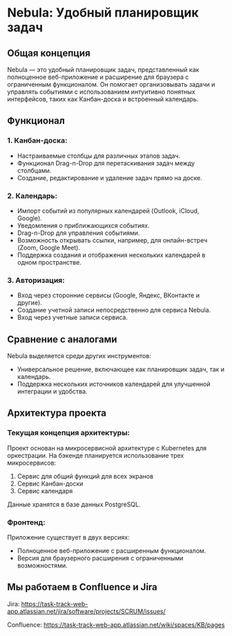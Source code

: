 # Nebula: Удобный планировщик задач
## Общая концепция
Nebula — это удобный планировщик задач, представленный как полноценное веб-приложение и расширение для браузера с ограниченным функционалом.
Он помогает организовывать задачи и управлять событиями с использованием интуитивно понятных интерфейсов, таких как Канбан-доска и встроенный календарь.
## Функционал

### 1. Канбан-доска:
- Настраиваемые столбцы для различных этапов задач.
- Функционал Drag-n-Drop для перетаскивания задач между столбцами.
- Создание, редактирование и удаление задач прямо на доске.

### 2. Календарь:
- Импорт событий из популярных календарей (Outlook, iCloud, Google).
- Уведомления о приближающихся событиях.
- Drag-n-Drop для управления событиями.
- Возможность открывать ссылки, например, для онлайн-встреч (Zoom, Google Meet).
- Поддержка создания и отображения нескольких календарей в одном пространстве.

### 3. Авторизация:
- Вход через сторонние сервисы (Google, Яндекс, ВКонтакте и другие).
- Создание учетной записи непосредственно для сервиса Nebula.
- Вход через учетные записи сервиса.

## Сравнение с аналогами

Nebula выделяется среди других инструментов:
- Универсальное решение, включающее как планировщик задач, так и календарь.
- Поддержка нескольких источников календарей для улучшенной интеграции и удобства.

## Архитектура проекта

### Текущая концепция архитектуры:
Проект основан на микросервисной архитектуре с Kubernetes для оркестрации. На бэкенде планируется использование трех микросервисов:
1. Сервис для общий функций для всех экранов
2. Сервис Канбан-доски
3. Сервис календаря

Данные хранятся в базе данных PostgreSQL.

### Фронтенд:
Приложение существует в двух версиях:
- Полноценное веб-приложение с расширенным функционалом.
- Версия для браузерного расширения с ограниченными возможностями.

## Мы работаем в Confluence и Jira
Jira: https://task-track-web-app.atlassian.net/jira/software/projects/SCRUM/issues/

Confluence: https://task-track-web-app.atlassian.net/wiki/spaces/KB/pages
